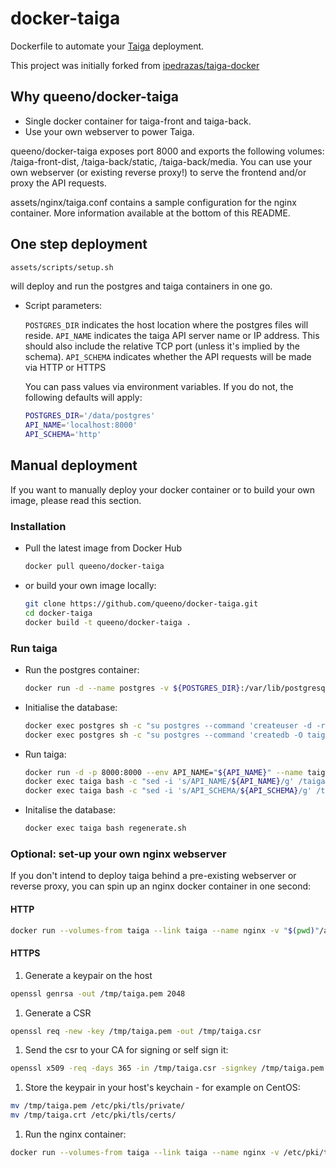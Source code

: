 # docker-taiga

Dockerfile to automate your [Taiga](https://Taiga.io/) deployment.

This project was initially forked from [ipedrazas/taiga-docker](https://github.com/ipedrazas/taiga-docker)

## Why queeno/docker-taiga

- Single docker container for taiga-front and taiga-back.
- Use your own webserver to power Taiga.

queeno/docker-taiga exposes port 8000 and exports the following volumes: /taiga-front-dist, /taiga-back/static, /taiga-back/media.
You can use your own webserver (or existing reverse proxy!) to serve the frontend and/or proxy the API requests.

assets/nginx/taiga.conf contains a sample configuration for the nginx container. More information available at the bottom of this README. 

## One step deployment

```bash
assets/scripts/setup.sh
```

will deploy and run the postgres and taiga containers in one go.

- Script parameters:

  `POSTGRES_DIR` indicates the host location where the postgres files will reside.
  `API_NAME` indicates the taiga API server name or IP address. This should also include the relative TCP port (unless it's implied by the schema).
  `API_SCHEMA` indicates whether the API requests will be made via HTTP or HTTPS

  You can pass values via environment variables. If you do not, the following defaults will apply:

  ```bash
  POSTGRES_DIR='/data/postgres'
  API_NAME='localhost:8000'
  API_SCHEMA='http'
  ```

## Manual deployment

If you want to manually deploy your docker container or to build your own image, please read this section.

### Installation

- Pull the latest image from Docker Hub
  
  ```bash
  docker pull queeno/docker-taiga
  ```

- or build your own image locally:
  
  ```bash
  git clone https://github.com/queeno/docker-taiga.git
  cd docker-taiga
  docker build -t queeno/docker-taiga .
  ```

### Run taiga

- Run the postgres container:
  
  ```bash
  docker run -d --name postgres -v ${POSTGRES_DIR}:/var/lib/postgresql/data postgres
  ```

- Initialise the database:
  
  ```bash
  docker exec postgres sh -c "su postgres --command 'createuser -d -r -s taiga'"
  docker exec postgres sh -c "su postgres --command 'createdb -O taiga taiga'"
  ```

- Run taiga:
  
  ```bash
  docker run -d -p 8000:8000 --env API_NAME="${API_NAME}" --name taiga --link postgres:postgres queeno/docker-taiga
  docker exec taiga bash -c "sed -i 's/API_NAME/${API_NAME}/g' /taiga-front-dist/dist/js/conf.json"
  docker exec taiga bash -c "sed -i 's/API_SCHEMA/${API_SCHEMA}/g' /taiga-front-dist/dist/js/conf.json"
  ```

- Initalise the database:
  
  ```bash
  docker exec taiga bash regenerate.sh
  ```

### Optional: set-up your own nginx webserver

If you don't intend to deploy taiga behind a pre-existing webserver or reverse proxy, you can spin up an nginx docker container in one second:

#### HTTP

```bash
docker run --volumes-from taiga --link taiga --name nginx -v "$(pwd)"/assets/nginx/taiga.conf:/etc/nginx/conf.d/default.conf:ro -p 80:80 -d nginx
```

#### HTTPS

1. Generate a keypair on the host
 ```bash
 openssl genrsa -out /tmp/taiga.pem 2048
 ```
 
1. Generate a CSR
 ```bash
 openssl req -new -key /tmp/taiga.pem -out /tmp/taiga.csr
 ```
 
1. Send the csr to your CA for signing or self sign it:
 ```bash
 openssl x509 -req -days 365 -in /tmp/taiga.csr -signkey /tmp/taiga.pem -out /tmp/taiga.crt
 ```
 
1. Store the keypair in your host's keychain - for example on CentOS:
 ```bash
 mv /tmp/taiga.pem /etc/pki/tls/private/
 mv /tmp/taiga.crt /etc/pki/tls/certs/
 ```
 
1. Run the nginx container:
 ```bash
 docker run --volumes-from taiga --link taiga --name nginx -v /etc/pki/tls/certs/taiga.crt:/etc/ssl/cert.pem:ro -v /etc/pki/tls/private/taiga.key:/etc/ssl/cert.key:ro -v /opt/nginx/taiga_ssl.conf:/etc/nginx/conf.d/default.conf:ro -p 443:443 -d nginx
 ```
